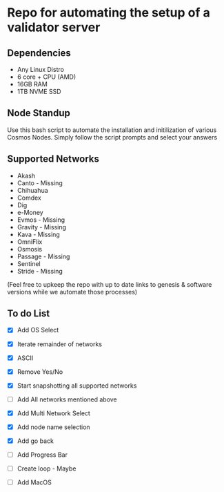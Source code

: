 # Repo for automating the setup of a validator server

## Dependencies
* Any Linux Distro 
* 6 core + CPU (AMD)
* 16GB RAM
* 1TB NVME SSD

## Node Standup

Use this bash script to automate the installation and initilization of various Cosmos Nodes. Simply follow the script prompts and select your answers
## Supported Networks
* Akash
* Canto - Missing
* Chihuahua
* Comdex
* Dig
* e-Money
* Evmos - Missing
* Gravity - Missing
* Kava - Missing
* OmniFlix
* Osmosis
* Passage - Missing
* Sentinel
* Stride - Missing


(Feel free to upkeep the repo with up to date links to genesis & software versions while we automate those processes)

## To do List

- [x] Add OS Select
- [x] Iterate remainder of networks
- [x] ASCII
- [x] Remove Yes/No
- [x] Start snapshotting all supported networks
- [ ] Add All networks mentioned above 
- [x] Add Multi Network Select
- [x] Add node name selection
- [x] Add go back
- [ ] Add Progress Bar
- [ ] Create loop - Maybe
- [ ] Add MacOS


